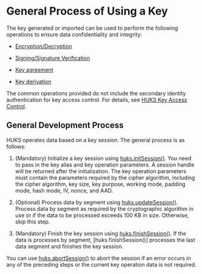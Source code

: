 # General Process of Using a Key


The key generated or imported can be used to perform the following operations to ensure data confidentiality and integrity:


- [Encryption/Decryption](huks-encryption-decryption-overview.md)

- [Signing/Signature Verification](huks-signing-signature-verification-overview.md)

- [Key agreement](huks-key-agreement-overview.md)

- [Key derivation](huks-key-derivation-overview.md)


The common operations provided do not include the secondary identity authentication for key access control. For details, see [HUKS Key Access Control](huks-identity-authentication-overview.md).


## General Development Process

HUKS operates data based on a key session. The general process is as follows:

1. (Mandatory) Initialize a key session using [huks.initSession()](../../reference/apis-universal-keystore-kit/js-apis-huks.md#huksinitsession9).
   You need to pass in the key alias and key operation parameters. A session handle will be returned after the initialization. The key operation parameters must contain the parameters required by the cipher algorithm, including the cipher algorithm, key size, key purpose, working mode, padding mode, hash mode, IV, nonce, and AAD.

2. (Optional) Process data by segment using [huks.updateSession()](../../reference/apis-universal-keystore-kit/js-apis-huks.md#huksupdatesession9).
   Process data by segment as required by the cryptographic algorithm in use or if the data to be processed exceeds 100 KB in size. Otherwise, skip this step.

3. (Mandatory) Finish the key session using [huks.finishSession()](../../reference/apis-universal-keystore-kit/js-apis-huks.md#huksfinishsession9).
   If the data is processes by segment, [huks.finishSession()] processes the last data segment and finishes the key session.

You can use [huks.abortSession()](../../reference/apis-universal-keystore-kit/js-apis-huks.md#huksabortsession9) to abort the session if an error occurs in any of the preceding steps or the current key operation data is not required.
